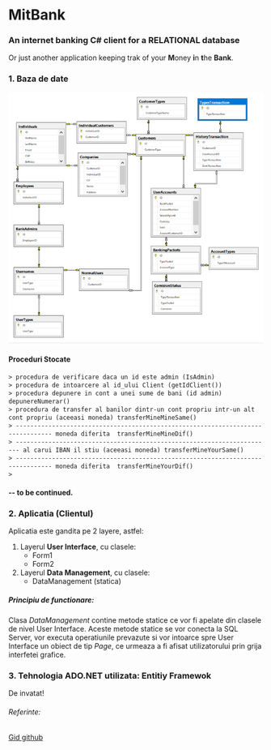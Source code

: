 # MitBank
### An internet banking  C# client for a RELATIONAL database
Or just another application keeping trak of your **M**oney **i**n **t**he **Bank**.
### 1. Baza de date
![Diagrama](./Database.png)
#### Proceduri Stocate

	> procedura de verificare daca un id este admin (IsAdmin)
	> procedura de intoarcere al id_ului Client (getIdClient())	 
	> procedura depunere in cont a unei sume de bani (id admin)	depunereNumerar()
	> procedura de transfer al banilor dintr-un cont propriu intr-un alt cont propriu (aceeasi moneda) transferMineMineSame()
	> -------------------------------------------------------------------------------- moneda diferita	transferMineMineDif()
	> ----------------------------------------------------------------------- al carui IBAN il stiu (aceeasi moneda) transferMineYourSame()
	> -------------------------------------------------------------------------------- moneda diferita	transferMineYourDif()
	> 
#### -- to be continued.
### 2. Aplicatia (Clientul)
Aplicatia este gandita pe 2 layere, astfel:
1. Layerul **User Interface**, cu clasele:
    * Form1
    * Form2
1. Layerul **Data Management**, cu clasele:
    * DataManagement (statica)
##### Principiu de functionare:
Clasa *DataManagement* contine metode statice ce vor fi apelate din clasele de nivel
User Interface. Aceste metode statice se vor conecta la SQL Server, vor executa
operatiunile prevazute si vor intoarce spre User Interface un obiect de tip *Page*,
ce urmeaza a fi afisat utilizatorului prin grija interfetei grafice.
### 3. Tehnologia ADO.NET utilizata: Entitiy Framewok
De invatat!
###### Referinte:
[Gid github](http://rogerdudler.github.io/git-guide/)
